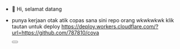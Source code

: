 - 👋 Hi, selamat datang
- punya kerjaan otak atik copas sana sini repo orang wkwkwkwk
klik tautan untuk deploy
https://deploy.workers.cloudflare.com/?url=https://github.com/787810/cova


    <footer>
      <div class="fixed bottom-3 right-3 flex flex-col gap-1 z-50">
        <a href="${DONATE_LINK}" target="_blank">
          <button class="bg-green-500 rounded-full border-2 border-neutral-800 p-1 block">
            <svg xmlns="http://www.w3.org/2000/svg" viewBox="0 0 24 24" fill="currentColor" class="size-6">
              <path
                d="M10.464 8.746c.227-.18.497-.311.786-.394v2.795a2.252 2.252 0 0 1-.786-.393c-.394-.313-.546-.681-.546-1.004 0-.323.152-.691.546-1.004ZM12.75 15.662v-2.824c.347.085.664.228.921.421.427.32.579.686.579.991 0 .305-.152.671-.579.991a2.534 2.534 0 0 1-.921.42Z"
              />
              <path
                fill-rule="evenodd"
                d="M12 2.25c-5.385 0-9.75 4.365-9.75 9.75s4.365 9.75 9.75 9.75 9.75-4.365 9.75-9.75S17.385 2.25 12 2.25ZM12.75 6a.75.75 0 0 0-1.5 0v.816a3.836 3.836 0 0 0-1.72.756c-.712.566-1.112 1.35-1.112 2.178 0 .829.4 1.612 1.113 2.178.502.4 1.102.647 1.719.756v2.978a2.536 2.536 0 0 1-.921-.421l-.879-.66a.75.75 0 0 0-.9 1.2l.879.66c.533.4 1.169.645 1.821.75V18a.75.75 0 0 0 1.5 0v-.81a4.124 4.124 0 0 0 1.821-.749c.745-.559 1.179-1.344 1.179-2.191 0-.847-.434-1.632-1.179-2.191a4.122 4.122 0 0 0-1.821-.75V8.354c.29.082.559.213.786.393l.415.33a.75.75 0 0 0 .933-1.175l-.415-.33a3.836 3.836 0 0 0-1.719-.755V6Z"
                clip-rule="evenodd"
              />
            </svg>
          </button>
        </a>
